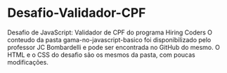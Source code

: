 # Desafio-Validador-CPF
Desafio de JavaScript: Validador de CPF do programa Hiring Coders
O conteudo da pasta gama-no-javascript-basico foi disponibilizado pelo professor JC Bombardelli e pode ser encontrada no GitHub do mesmo. O HTML e o CSS do desafio são os mesmos da pasta, com poucas modificações.
